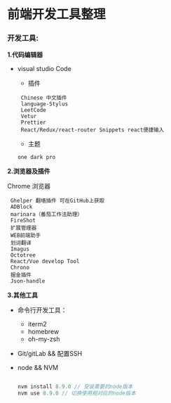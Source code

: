 # 前端开发工具整理

### 开发工具:  

**1.代码编辑器**  

 - visual studio Code  

    + 插件  
    ```
     Chinese 中文插件
     language-Stylus 
     LeetCode
     Vetur
     Prettier
     React/Redux/react-router Snippets react便捷输入
    ```

    + 主题  
    ```
    one dark pro
    ```
    

**2.浏览器及插件**

   Chrome 浏览器

   ```
    Ghelper 翻墙插件 可在GitHub上获取
    ADBlock
    marinara（番茄工作法助理）
    FireShot
    扩展管理器
    WEB前端助手
    划词翻译
    Imagus
    Octotree
    React/Vue develop Tool
    Chrono
    掘金插件
    Json-handle  
   ```

**3.其他工具**  

 - 命令行开发工具：  
   + iterm2  
   + homebrew
   + oh-my-zsh  

 - Git/gitLab && 配置SSH  

 - node && NVM  

    ```js

    nvm install 8.9.0 // 安装需要的node版本
    nvm use 8.9.0 // 切换使用相对应的node版本

    ```




